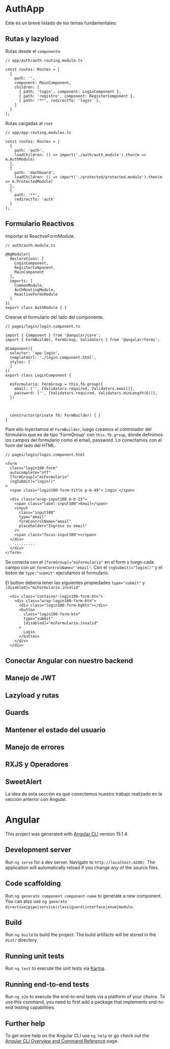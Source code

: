 # AuthApp

Este es un breve listado de los temas fundamentales:

## Rutas y lazyload

Rutas desde el `componente`

```
// app/auth/auth-routing.module.ts

const routes: Routes = [
  {
    path: '',
    component: MainComponent,
    children: [
      { path: 'login', component: LoginComponent },
      { path: 'registro', component: RegisterComponent },
      { path: '**', redirectTo: 'login' },
    ]
  }
];
```

Rutas cargadas al `root`

```
// app/app-routing.modules.ts

const routes: Routes = [
  {
    path: 'auth',
    loadChildren: () => import('./auth/auth.module').then(m => m.AuthModule)
  },
  {
    path: 'dashboard',
    loadChildren: () => import('./protected/protected.module').then(m => m.ProtectedModule)
  },
  {
    path: '**',
    redirectTo: 'auth'
  }
];
```

## Formulario Reactivos

Importar el ReactiveFormModule.

```
// auth/auth.module.ts

@NgModule({
  declarations: [
    LoginComponent,
    RegisterComponent,
    MainComponent
  ],
  imports: [
    CommonModule,
    AuthRoutingModule,
    ReactiveFormsModule
  ]
})
export class AuthModule { }
```

Crearse el formulario del lado del componente.

```
// pages/login/login.component.ts

import { Component } from '@angular/core';
import { FormBuilder, FormGroup, Validators } from '@angular/forms';

@Component({
  selector: 'app-login',
  templateUrl: './login.component.html',
  styles: [
  ]
})
export class LoginComponent {

  miFormulario: FormGroup = this.fb.group({
    email: ['', [Validators.required, Validators.email]],
    password: ['', [Validators.required, Validators.minLength(6)]],
  })



  constructor(private fb: FormBuilder) { }
}

```

Pare ello inyectamos el `FormBuilder`, luego creamos el controlador del formulario que es de tipo 'FormGroup' con `this.fb.group`, donde definimos los campos del formulario como el email, password.
Lo conectamos con el form del lado del HTML.

```
// pages/login/login.component.html

<form
  class="login100-form"
  autocomplete="off"
  [formGroup]="miFormulario"
  (ngSubmit)="login()"
>
  <span class="login100-form-title p-b-49"> Login </span>

  <div class="wrap-input100 m-b-23">
    <span class="label-input100">Email</span>
    <input
      class="input100"
      type="email"
      formControlName="email"
      placeholder="Ingrese su email"
    />
    <span class="focus-input100"></span>
  </div>
    .........
  </div>
</form>

```

Se conecta con el `[formGroup]="miFormulario"` en el form y luego cada campo con un `formControlName="'email"`.
Con el `(ngSubmit)="login()"` y el boton de `type:"submit"` ejecutamos el formulario.

El button deberia tener las siguientes propiedades `type="submit"` y `[disabled]="miFormulario.invalid"`

```
  <div class="container-login100-form-btn">
    <div class="wrap-login100-form-btn">
      <div class="login100-form-bgbtn"></div>
      <button
        class="login100-form-btn"
        type="submit"
        [disabled]="miFormulario.invalid"
      >
        Login
      </button>
    </div>
  </div>
```

## Conectar Angular con nuestro backend

## Manejo de JWT

## Lazyload y rutas

## Guards

## Mantener el estado del usuario

## Manejo de errores

## RXJS y Operadores

## SweetAlert

La idea de esta sección es que conectemos nuestro trabajo realizado en la sección anterior con Angular.

# Angular

This project was generated with [Angular CLI](https://github.com/angular/angular-cli) version 15.1.4.

## Development server

Run `ng serve` for a dev server. Navigate to `http://localhost:4200/`. The application will automatically reload if you change any of the source files.

## Code scaffolding

Run `ng generate component component-name` to generate a new component. You can also use `ng generate directive|pipe|service|class|guard|interface|enum|module`.

## Build

Run `ng build` to build the project. The build artifacts will be stored in the `dist/` directory.

## Running unit tests

Run `ng test` to execute the unit tests via [Karma](https://karma-runner.github.io).

## Running end-to-end tests

Run `ng e2e` to execute the end-to-end tests via a platform of your choice. To use this command, you need to first add a package that implements end-to-end testing capabilities.

## Further help

To get more help on the Angular CLI use `ng help` or go check out the [Angular CLI Overview and Command Reference](https://angular.io/cli) page.
